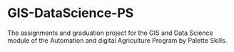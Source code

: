 # GIS-DataScience-PS
The assignments and graduation project for the GIS and Data Science module of the Automation and digital Agriculture Program by Palette Skills.
